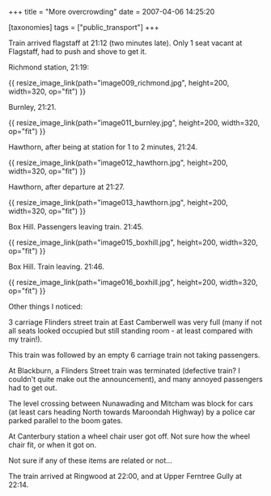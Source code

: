 +++
title = "More overcrowding"
date = 2007-04-06 14:25:20

[taxonomies]
tags = ["public_transport"]
+++

Train arrived flagstaff at 21:12 (two minutes late). Only 1 seat vacant at Flagstaff, had to push and shove to get it.

Richmond station, 21:19:

{{ resize_image_link(path="image009_richmond.jpg", height=200, width=320, op="fit") }}

Burnley, 21:21.

{{ resize_image_link(path="image011_burnley.jpg", height=200, width=320, op="fit") }}

Hawthorn, after being at station for 1 to 2 minutes, 21:24.

{{ resize_image_link(path="image012_hawthorn.jpg", height=200, width=320, op="fit") }}

Hawthorn, after departure at 21:27.

{{ resize_image_link(path="image013_hawthorn.jpg", height=200, width=320, op="fit") }}

Box Hill. Passengers leaving train. 21:45.

{{ resize_image_link(path="image015_boxhill.jpg", height=200, width=320, op="fit") }}

Box Hill. Train leaving. 21:46.

{{ resize_image_link(path="image016_boxhill.jpg", height=200, width=320, op="fit") }}

Other things I noticed:

3 carriage Flinders street train at East Camberwell was very full (many if not all seats looked occupied but still standing room - at least compared with my train!).

This train was followed by an empty 6 carriage train not taking passengers.

At Blackburn, a Flinders Street train was terminated (defective train? I couldn't quite make out the announcement), and many annoyed passengers had to get out.

The level crossing between Nunawading and Mitcham was block for cars (at least cars heading North towards Maroondah Highway) by a police car parked parallel to the boom gates.

At Canterbury station a wheel chair user got off. Not sure how the wheel chair fit, or when it got on.

Not sure if any of these items are related or not...

The train arrived at Ringwood at 22:00, and at Upper Ferntree Gully at 22:14.
